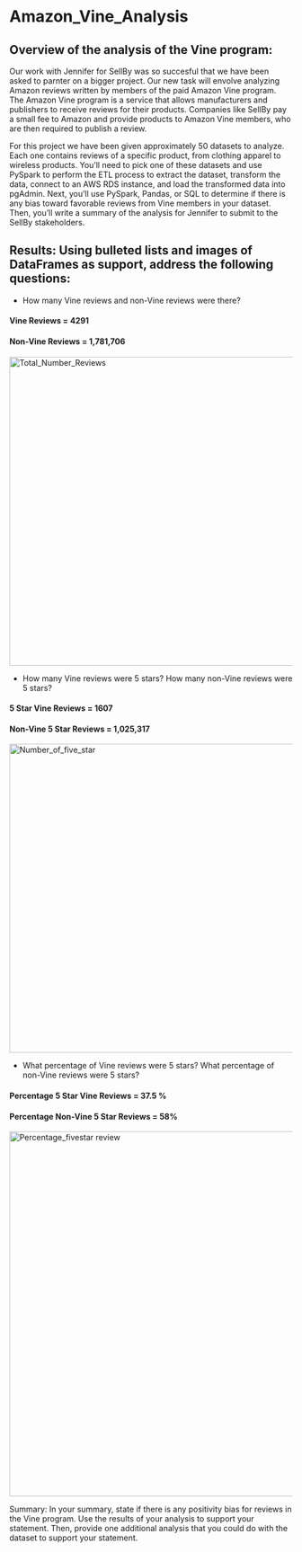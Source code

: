 # Amazon_Vine_Analysis

## Overview of the analysis of the Vine program:

Our work with Jennifer for SellBy was so succesful that we have been asked to parnter on a bigger project. Our new task will envolve analyzing Amazon reviews written by members of the paid Amazon Vine program. The Amazon Vine program is a service that allows manufacturers and publishers to receive reviews for their products. Companies like SellBy pay a small fee to Amazon and provide products to Amazon Vine members, who are then required to publish a review.

For this project we have been given approximately 50 datasets to analyze.  Each one contains reviews of a specific product, from clothing apparel to wireless products. You’ll need to pick one of these datasets and use PySpark to perform the ETL process to extract the dataset, transform the data, connect to an AWS RDS instance, and load the transformed data into pgAdmin. Next, you’ll use PySpark, Pandas, or SQL to determine if there is any bias toward favorable reviews from Vine members in your dataset. Then, you’ll write a summary of the analysis for Jennifer to submit to the SellBy stakeholders.

## Results: Using bulleted lists and images of DataFrames as support, address the following questions:

* How many Vine reviews and non-Vine reviews were there?

#### Vine Reviews = 4291
#### Non-Vine Reviews = 1,781,706


<img width="550" alt="Total_Number_Reviews" src="https://user-images.githubusercontent.com/88467263/146683410-74b70fdc-56ad-4070-80b5-31cbaa3b819e.PNG">


* How many Vine reviews were 5 stars? How many non-Vine reviews were 5 stars?

#### 5 Star Vine Reviews = 1607
#### Non-Vine 5 Star Reviews = 1,025,317


<img width="550" alt="Number_of_five_star" src="https://user-images.githubusercontent.com/88467263/146683427-470374ab-17de-4b61-9b19-45b675b50fac.PNG">


* What percentage of Vine reviews were 5 stars? What percentage of non-Vine reviews were 5 stars?


#### Percentage 5 Star Vine Reviews = 37.5 %
#### Percentage Non-Vine 5 Star Reviews = 58%


<img width="650" alt="Percentage_fivestar review" src="https://user-images.githubusercontent.com/88467263/146683434-1f1ac489-99e1-449c-97c3-de4d4b0ebe85.PNG">




Summary: In your summary, state if there is any positivity bias for reviews in the Vine program. Use the results of your analysis to support your statement. Then, provide one additional analysis that you could do with the dataset to support your statement.

